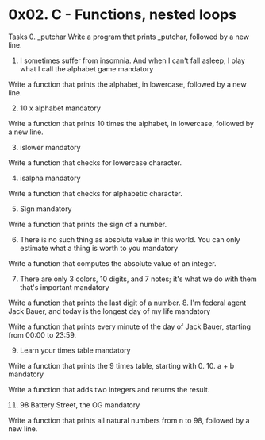 # 0x02. C - Functions, nested loops

Tasks
0. _putchar 
Write a program that prints _putchar, followed by a new line.


1. I sometimes suffer from insomnia. And when I can't fall asleep, I play what I call the alphabet game
mandatory

Write a function that prints the alphabet, in lowercase, followed by a new line.



2. 10 x alphabet
mandatory

Write a function that prints 10 times the alphabet, in lowercase, followed by a new line.

3. islower
mandatory

Write a function that checks for lowercase character. 

4. isalpha
mandatory

Write a function that checks for alphabetic character. 

5. Sign
mandatory

Write a function that prints the sign of a number.

6. There is no such thing as absolute value in this world. You can only estimate what a thing is worth to you
mandatory

Write a function that computes the absolute value of an integer.

7. There are only 3 colors, 10 digits, and 7 notes; it's what we do with them that's important
mandatory

Write a function that prints the last digit of a number.
8. I'm federal agent Jack Bauer, and today is the longest day of my life
mandatory

Write a function that prints every minute of the day of Jack Bauer, starting from 00:00 to 23:59.

9. Learn your times table
mandatory

Write a function that prints the 9 times table, starting with 0.
10. a + b
mandatory

Write a function that adds two integers and returns the result.


11. 98 Battery Street, the OG
mandatory

Write a function that prints all natural numbers from n to 98, followed by a new line.
